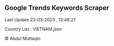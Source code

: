 

## Google Trends Keywords Scraper 
 
Last Update 23-03-2023 , 12:48:27

Country List :
VIETNAM.json



© Abdul Muttaqin 
